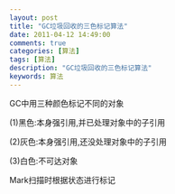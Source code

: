 ```yaml
---
layout: post
title: "GC垃圾回收的三色标记算法"
date: 2011-04-12 14:49:00 
comments: true
categories: [算法]
tags: [算法]
description: "GC垃圾回收的三色标记算法"
keywords: 算法
---
```



 
  GC中用三种颜色标记不同的对象
 
 
  (1)黑色:本身强引用,并已处理对象中的子引用
 
 
  (2)灰色:本身强引用,还没处理对象中的子引用
 
 
  (3)白色:不可达对象
 
 
 
 
  Mark扫描时根据状态进行标记
 


